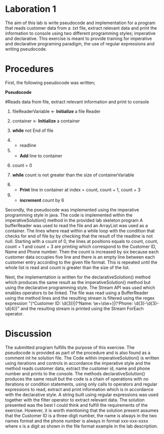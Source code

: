 # Laboration 1
The aim of this lab is write pseudocode and implementation for a program that reads customer data from a .txt file,
extract relevant data and print the information to console using two different programming styles; 
imperative and declarative. This exercise is meant to provide training for imperative and declarative
programing paradigm, the use of regular expressions and writing pseudocode.

# Procedures
First, the following pseudocode was written;

**Pseudocode**

#Reads data from file, extract relevant information and print to console

1. fileReaderVariable <- **Initialize** a file Reader

2. container <- **Initialize** a container

3. **while** not End of file

4. * readline

5. * **Add** line to container

6. count = 0

7. **while** count is not greater than the size of containerVariable

8.   * **Print** line in container at index = count, count + 1, count + 3

9.   * **increment** count by 6

Secondly, the pseudocode was implemented using the imperative programming style in java. 
The code is implemented within the imperativeSolution() method in the provided lab skeleton program 
A bufferReader was used to read the file and an ArrayList was used as a container. 
The lines where read within a while loop with the condition that checks for end of file by 
by checking that the result of the readline is not null. Starting with a count of 0, the lines at positions 
equals to count, count, count + 1 and count + 3 are printing which correspond to the 
Customer ID, Name and Phone number. Then the count is increased by six because each customer data 
occupies five line and there is an empty line between each customer entry according to the given file format. 
This is repeated until the whole list is read and count is greater than the size of the list. 

Next, the implementation is written for the declarativeSolution() method which produces the same result as the 
imperativeSolution() method but using the declarative programming style. The Stream API was used which enables 
operators to be linked. The file was read using a BufferReader using the method lines and the resulting stream is filtered using the regex 
expression "(^Customer ID: \\d{3})|(^Name: \\w+\\s\\w+)|(^Phone: \\d{3}-\\d{3}-\\d{4})" and the resulting 
stream is printed using the Stream ForEach operator.
# Discussion
The submitted program fulfills the purpose of this exercise. The pseudocode is provided as part of 
the procedure and is also found as a comment int he solution file. The Code within imperativeSolution() is written using 
iterations and controls in accordance the imperative style and the 
method reads customer data, extract the customer id, name and phone number and prints to the console. The methods declarativeSolution() 
produces the same result but the code is a chain of operations with no iterations or condition statements, using only calls to operators and regular 
expressions to read, extract and print information which is in accordance with the declarative style. A string built using regular expressions was used 
together with the filter operator to extract relevant data. The solution presented 
was the best I could think and fulfill the requirements of the exercise.  However, it is worth mentioning 
that the solution present assumes that the Customer ID is a three-digit number, the name is always in the two names 
format and the phone number is always in format xxx-xxx-xxxx where x is a digit as shown in the file format example 
in the lab description. 


